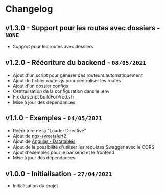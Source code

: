 # Changelog

## v1.3.0 - Support pour les routes avec dossiers - `NONE`

* Support pour les routes avec dossiers

## v1.2.0 - Réécriture du backend - `08/05/2021`

* Ajout d'un script pour générer des routeurs automatiquement
* Ajout du fichier routes.js pour centraliser les routes
* Ajout d'un dossier configs
* Centralisation de la configuration dans le .env
* Fix du script buildForProd.sh
* Mise à jour des dépendances

## v1.1.0 - Exemples - `04/05/2021`

* Réécriture de la "Loader Directive"
* Ajout de [ngx-sweetalert2](https://www.npmjs.com/package/@sweetalert2/ngx-sweetalert2)
* Ajout de [Angular - Datatables](http://l-lin.github.io/angular-datatables/#/welcome)
* Ajout de la possibilité d'utiliser les requêtes Swagger avec le CORS
* Ajout d'exemples pour le backend et le frontend
* Mise à jour des dépendances

## v1.0.0 - Initialisation - `27/04/2021`

* Initialisation du projet
